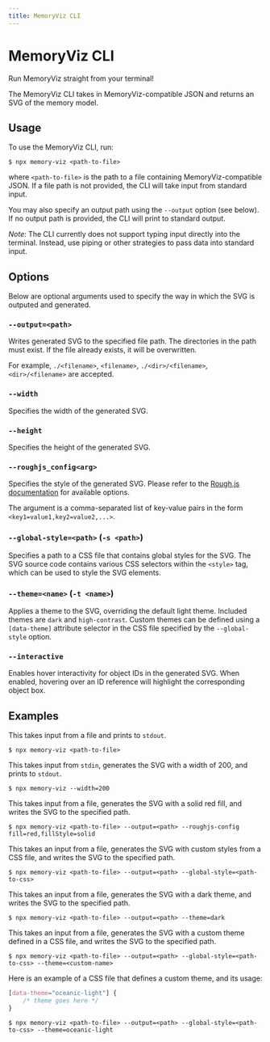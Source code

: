 ```yaml
---
title: MemoryViz CLI
---
```


# MemoryViz CLI

Run MemoryViz straight from your terminal!

The MemoryViz CLI takes in MemoryViz-compatible JSON and returns an SVG of the memory model.

## Usage

To use the MemoryViz CLI, run:

```console
$ npx memory-viz <path-to-file>
```

where `<path-to-file>` is the path to a file containing MemoryViz-compatible JSON. If a file path is not provided, the CLI will take input from standard input.

You may also specify an output path using the `--output` option (see below). If no output path is provided, the CLI will print to standard output.

_Note_: The CLI currently does not support typing input directly into the terminal. Instead, use piping or other strategies to pass data into standard input.

## Options

Below are optional arguments used to specify the way in which the SVG is outputed and generated.

### `--output=<path>`

Writes generated SVG to the specified file path. The directories in the path must exist. If the file already exists, it will be overwritten.

For example, `./<filename>`, `<filename>`, `./<dir>/<filename>`, `<dir>/<filename>` are accepted.

### `--width`

Specifies the width of the generated SVG.

### `--height`

Specifies the height of the generated SVG.

### `--roughjs_config<arg>`

Specifies the style of the generated SVG. Please refer to the [Rough.js documentation](https://github.com/rough-stuff/rough/wiki#options) for available options.

The argument is a comma-separated list of key-value pairs in the form `<key1=value1,key2=value2,...>`.

### `--global-style=<path>` (`-s <path>`)

Specifies a path to a CSS file that contains global styles for the SVG. The SVG source code contains various CSS selectors within the `<style>` tag, which can be used to style the SVG elements.

### `--theme=<name>` (`-t <name>`)

Applies a theme to the SVG, overriding the default light theme. Included themes are `dark` and `high-contrast`. Custom themes can be defined using a `[data-theme]` attribute selector in the CSS file specified by the `--global-style` option.

### `--interactive`

Enables hover interactivity for object IDs in the generated SVG. When enabled, hovering over an ID reference will highlight the corresponding object box.

## Examples

This takes input from a file and prints to `stdout`.

```console
$ npx memory-viz <path-to-file>
```

This takes input from `stdin`, generates the SVG with a width of 200, and prints to `stdout`.

```console
$ npx memory-viz --width=200
```

This takes input from a file, generates the SVG with a solid red fill, and writes the SVG to the specified path.

```console
$ npx memory-viz <path-to-file> --output=<path> --roughjs-config fill=red,fillStyle=solid
```

This takes an input from a file, generates the SVG with custom styles from a CSS file, and writes the SVG to the specified path.

```console
$ npx memory-viz <path-to-file> --output=<path> --global-style=<path-to-css>
```

This takes an input from a file, generates the SVG with a dark theme, and writes the SVG to the specified path.

```console
$ npx memory-viz <path-to-file> --output=<path> --theme=dark
```

This takes an input from a file, generates the SVG with a custom theme defined in a CSS file, and writes the SVG to the specified path.

```console
$ npx memory-viz <path-to-file> --output=<path> --global-style=<path-to-css> --theme=<custom-name>
```

Here is an example of a CSS file that defines a custom theme, and its usage:

```css
[data-theme="oceanic-light"] {
    /* theme goes here */
}
```

```console
$ npx memory-viz <path-to-file> --output=<path> --global-style=<path-to-css> --theme=oceanic-light
```
